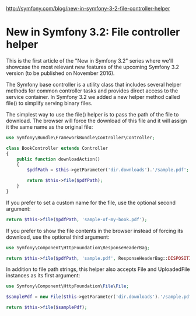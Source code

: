 http://symfony.com/blog/new-in-symfony-3-2-file-controller-helper

# New in Symfony 3.2: File controller helper

This is the first article of the "New in Symfony 3.2" series where we'll showcase the most relevant new features of the upcoming Symfony 3.2 version (to be published on November 2016).

The Symfony base controller is a utility class that includes several helper methods for common controller tasks and provides direct access to the service container. In Symfony 3.2 we added a new helper method called file() to simplify serving binary files.

The simplest way to use the file() helper is to pass the path of the file to download. The browser will force the download of this file and it will assign it the same name as the original file:

```php
use Symfony\Bundle\FrameworkBundle\Controller\Controller;

class BookController extends Controller
{
    public function downloadAction()
    {
        $pdfPath = $this->getParameter('dir.downloads').'/sample.pdf';

        return $this->file($pdfPath);
    }
}
```

If you prefer to set a custom name for the file, use the optional second argument:

```php
return $this->file($pdfPath, 'sample-of-my-book.pdf');
```

If you prefer to show the file contents in the browser instead of forcing its download, use the optional third argument:

```php
use Symfony\Component\HttpFoundation\ResponseHeaderBag;

return $this->file($pdfPath, 'sample.pdf', ResponseHeaderBag::DISPOSITION_INLINE);
```

In addition to file path strings, this helper also accepts File and UploadedFile instances as its first argument:

```php
use Symfony\Component\HttpFoundation\File\File;

$samplePdf = new File($this->getParameter('dir.downloads').'/sample.pdf');

return $this->file($samplePdf);
```
